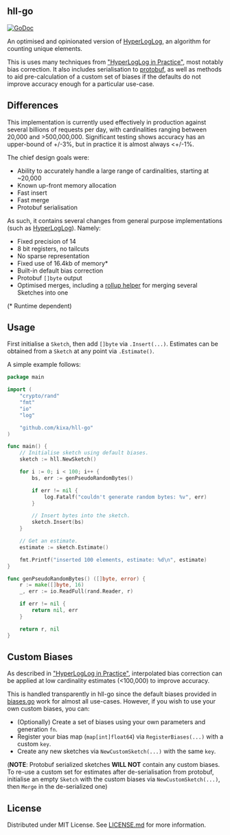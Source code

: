 hll-go
---

[![GoDoc](https://godoc.org/github.com/kixa/hll-go?status.svg)](https://godoc.org/github.com/kixa/hll-go) 

An optimised and opinionated version of [HyperLogLog](https://en.wikipedia.org/wiki/HyperLogLog), an algorithm for counting unique elements.

This is uses many techniques from ["HyperLogLog in Practice"](https://research.google/pubs/pub40671), most notably bias correction. It also includes serialisation to [protobuf](https://github.com/kixa/hll-protobuf), as well as methods to aid pre-calculation of a custom set of biases if the defaults do not improve accuracy enough for a particular use-case.

## Differences

This implementation is currently used effectively in production against several billions of requests per day, with cardinalities ranging between 20,000 and >500,000,000. Significant testing shows accuracy has an upper-bound of +/-3%, but in practice it is almost always <+/-1%.

The chief design goals were:
* Ability to accurately handle a large range of cardinalities, starting at ~20,000
* Known up-front memory allocation
* Fast insert
* Fast merge
* Protobuf serialisation

As such, it contains several changes from general purpose implementations (such as [HyperLogLog](https://github.com/axiomhq/hyperloglog)). Namely:

* Fixed precision of 14 
* 8 bit registers, no tailcuts
* No sparse representation
* Fixed use of 16.4kb of memory*
* Built-in default bias correction
* Protobuf `[]byte` output
* Optimised merges, including a [rollup helper](utils.go) for merging several Sketches into one

(* Runtime dependent)

## Usage

First initialise a `Sketch`, then add `[]byte` via `.Insert(...)`. Estimates can be obtained from a `Sketch` at any point via `.Estimate()`.

A simple example follows:

```go
package main

import (
	"crypto/rand"
	"fmt"
	"io"
	"log"

	"github.com/kixa/hll-go"
)

func main() {
	// Initialise sketch using default biases.
	sketch := hll.NewSketch()

	for i := 0; i < 100; i++ {
		bs, err := genPseudoRandomBytes()

		if err != nil {
			log.Fatalf("couldn't generate random bytes: %v", err)
		}

		// Insert bytes into the sketch.
		sketch.Insert(bs)
	}

	// Get an estimate.
	estimate := sketch.Estimate()

	fmt.Printf("inserted 100 elements, estimate: %d\n", estimate)
}

func genPseudoRandomBytes() ([]byte, error) {
	r := make([]byte, 16)
	_, err := io.ReadFull(rand.Reader, r)

	if err != nil {
		return nil, err
	}

	return r, nil
}

```

## Custom Biases

As described in ["HyperLogLog in Practice"](https://research.google/pubs/pub40671), interpolated bias correction can be applied at low cardinality estimates (<100,000) to improve accuracy. 

This is handled transparently in hll-go since the default biases provided in [biases.go](biases.go) work for almost all use-cases. However, if you wish to use your own custom biases, you can:
* (Optionally) Create a set of biases using your own parameters and generation `fn`.
* Register your bias map (`map[int]float64`) via `RegisterBiases(...)` with a custom `key`.
* Create any new sketches via `NewCustomSketch(...)` with the same `key`.

(**NOTE**: Protobuf serialized sketches **WILL NOT** contain any custom biases. To re-use a custom set for estimates after de-serialisation from protobuf, initialise an empty `Sketch` with the custom biases via `NewCustomSketch(...)`, then `Merge` in the de-serialized one)

## License

Distributed under MIT License. See [LICENSE.md](LICENSE.md) for more information.
